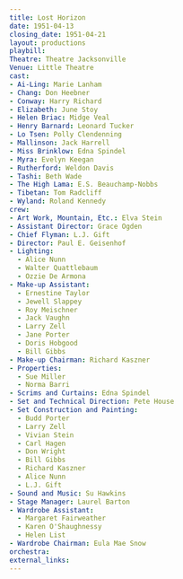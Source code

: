 ```yaml
---
title: Lost Horizon
date: 1951-04-13
closing_date: 1951-04-21
layout: productions
playbill:
Theatre: Theatre Jacksonville
Venue: Little Theatre
cast:
- Ai-Ling: Marie Lanham
- Chang: Don Heebner
- Conway: Harry Richard
- Elizabeth: June Stoy
- Helen Briac: Midge Veal
- Henry Barnard: Leonard Tucker
- Lo Tsen: Polly Clendenning
- Mallinson: Jack Harrell
- Miss Brinklow: Edna Spindel
- Myra: Evelyn Keegan
- Rutherford: Weldon Davis
- Tashi: Beth Wade
- The High Lama: E.S. Beauchamp-Nobbs
- Tibetan: Tom Radcliff
- Wyland: Roland Kennedy
crew:
- Art Work, Mountain, Etc.: Elva Stein
- Assistant Director: Grace Ogden
- Chief Flyman: L.J. Gift
- Director: Paul E. Geisenhof
- Lighting:
  - Alice Nunn
  - Walter Quattlebaum
  - Ozzie De Armona
- Make-up Assistant:
  - Ernestine Taylor
  - Jewell Slappey
  - Roy Meischner
  - Jack Vaughn
  - Larry Zell
  - Jane Porter
  - Doris Hobgood
  - Bill Gibbs
- Make-up Chairman: Richard Kaszner
- Properties:
  - Sue Miller
  - Norma Barri
- Scrims and Curtains: Edna Spindel
- Set and Technical Direction: Pete House
- Set Construction and Painting:
  - Budd Porter
  - Larry Zell
  - Vivian Stein
  - Carl Hagen
  - Don Wright
  - Bill Gibbs
  - Richard Kaszner
  - Alice Nunn
  - L.J. Gift
- Sound and Music: Su Hawkins
- Stage Manager: Laurel Barton
- Wardrobe Assistant:
  - Margaret Fairweather
  - Karen O'Shaughnessy
  - Helen List
- Wardrobe Chairman: Eula Mae Snow
orchestra:
external_links:
---
```


